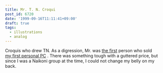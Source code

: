 ```yaml
---
title: Mr. T. N. Croqui
post_id: 6720
date: '1999-09-16T11:11:41+09:00'
draft: true
tags:
  - illustrations
  - analog
---
```


Croquis who drew TN. As a digression, Mr. was [the first](https://danmaq.com/pc-9821) person who sold [my first personal PC](https://danmaq.com/pc-9821) . There was something tough with a guttered price, but since I was a Naikoni group at the time, I could not change my belly on my back.
